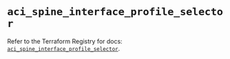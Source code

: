 # `aci_spine_interface_profile_selector`

Refer to the Terraform Registry for docs: [`aci_spine_interface_profile_selector`](https://registry.terraform.io/providers/ciscodevnet/aci/2.17.0/docs/resources/spine_interface_profile_selector).
